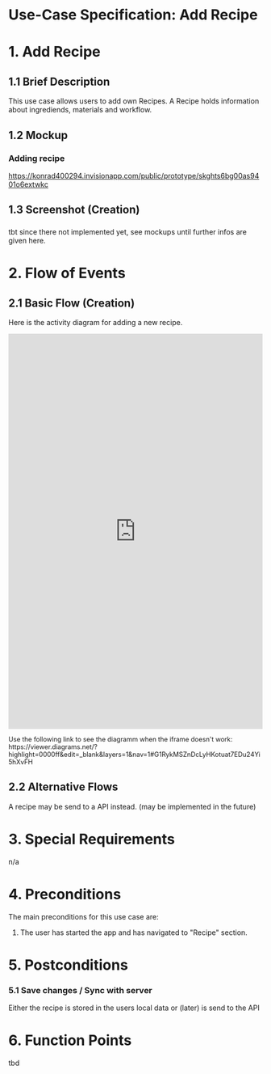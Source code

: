 # Use-Case Specification: Add Recipe

# 1. Add Recipe

## 1.1 Brief Description
This use case allows users to add own Recipes.
A Recipe holds information about ingrediends, materials and workflow.

## 1.2 Mockup
### Adding recipe
https://konrad400294.invisionapp.com/public/prototype/skghts6bg00as9401o6extwkc


## 1.3 Screenshot (Creation)
### 
tbt since there not implemented yet, see mockups until further infos are given here.

# 2. Flow of Events

## 2.1 Basic Flow (Creation)
Here is the activity diagram for adding a new recipe.

<iframe frameborder="0" style="width:100%;height:782px;" src="https://viewer.diagrams.net/?highlight=0000ff&edit=_blank&layers=1&nav=1#G1RykMSZnDcLyHKotuat7EDu24Yi5hXvFH"></iframe>

<p style="font-size:0.8rem">
Use the following link to see the diagramm when the iframe doesn't work:
<a>https://viewer.diagrams.net/?highlight=0000ff&edit=_blank&layers=1&nav=1#G1RykMSZnDcLyHKotuat7EDu24Yi5hXvFH</a></p>

## 2.2 Alternative Flows
A recipe may be send to a API instead. (may be implemented in the future)

# 3. Special Requirements
n/a

# 4. Preconditions
The main preconditions for this use case are:

 1. The user has started the app and has navigated to "Recipe" section.

# 5. Postconditions

### 5.1 Save changes / Sync with server
Either the recipe is stored in the users local data or (later) is send to the API

# 6. Function Points
tbd
<!--
To calculate function points, we used the tool on [http://groups.umd.umich.edu](http://groups.umd.umich.edu/cis/course.des/cis375/projects/fp99/main.html).

Functionpoints and implementationtime needs to be determined -->
